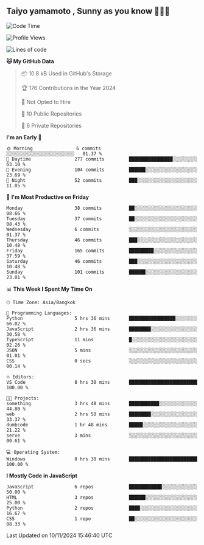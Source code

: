 ## Taiyo yamamoto , Sunny as you know 🫨🫨👋

<!--START_SECTION:waka-->
![Code Time](http://img.shields.io/badge/Code%20Time-21%20hrs%2016%20mins-blue)

![Profile Views](http://img.shields.io/badge/Profile%20Views-0-blue)

![Lines of code](https://img.shields.io/badge/From%20Hello%20World%20I%27ve%20Written-186.4%20thousand%20lines%20of%20code-blue)

**🐱 My GitHub Data** 

> 📦 10.8 kB Used in GitHub's Storage 
 > 
> 🏆 176 Contributions in the Year 2024
 > 
> 🚫 Not Opted to Hire
 > 
> 📜 10 Public Repositories 
 > 
> 🔑 6 Private Repositories 
 > 
**I'm an Early 🐤** 

```text
🌞 Morning                6 commits           ░░░░░░░░░░░░░░░░░░░░░░░░░   01.37 % 
🌆 Daytime                277 commits         ████████████████░░░░░░░░░   63.10 % 
🌃 Evening                104 commits         ██████░░░░░░░░░░░░░░░░░░░   23.69 % 
🌙 Night                  52 commits          ███░░░░░░░░░░░░░░░░░░░░░░   11.85 % 
```
📅 **I'm Most Productive on Friday** 

```text
Monday                   38 commits          ██░░░░░░░░░░░░░░░░░░░░░░░   08.66 % 
Tuesday                  37 commits          ██░░░░░░░░░░░░░░░░░░░░░░░   08.43 % 
Wednesday                6 commits           ░░░░░░░░░░░░░░░░░░░░░░░░░   01.37 % 
Thursday                 46 commits          ███░░░░░░░░░░░░░░░░░░░░░░   10.48 % 
Friday                   165 commits         █████████░░░░░░░░░░░░░░░░   37.59 % 
Saturday                 46 commits          ███░░░░░░░░░░░░░░░░░░░░░░   10.48 % 
Sunday                   101 commits         ██████░░░░░░░░░░░░░░░░░░░   23.01 % 
```


📊 **This Week I Spent My Time On** 

```text
🕑︎ Time Zone: Asia/Bangkok

💬 Programming Languages: 
Python                   5 hrs 36 mins       █████████████████░░░░░░░░   66.02 % 
JavaScript               2 hrs 36 mins       ████████░░░░░░░░░░░░░░░░░   30.58 % 
TypeScript               11 mins             █░░░░░░░░░░░░░░░░░░░░░░░░   02.26 % 
JSON                     5 mins              ░░░░░░░░░░░░░░░░░░░░░░░░░   01.01 % 
CSS                      0 secs              ░░░░░░░░░░░░░░░░░░░░░░░░░   00.14 % 

🔥 Editors: 
VS Code                  8 hrs 30 mins       █████████████████████████   100.00 % 

🐱‍💻 Projects: 
something                3 hrs 48 mins       ███████████░░░░░░░░░░░░░░   44.80 % 
web                      2 hrs 50 mins       ████████░░░░░░░░░░░░░░░░░   33.37 % 
dumbcode                 1 hr 48 mins        █████░░░░░░░░░░░░░░░░░░░░   21.22 % 
serve                    3 mins              ░░░░░░░░░░░░░░░░░░░░░░░░░   00.61 % 

💻 Operating System: 
Windows                  8 hrs 30 mins       █████████████████████████   100.00 % 
```

**I Mostly Code in JavaScript** 

```text
JavaScript               6 repos             ████████████░░░░░░░░░░░░░   50.00 % 
HTML                     3 repos             ██████░░░░░░░░░░░░░░░░░░░   25.00 % 
Python                   2 repos             ████░░░░░░░░░░░░░░░░░░░░░   16.67 % 
CSS                      1 repo              ██░░░░░░░░░░░░░░░░░░░░░░░   08.33 % 
```




 Last Updated on 10/11/2024 15:46:40 UTC
<!--END_SECTION:waka-->
